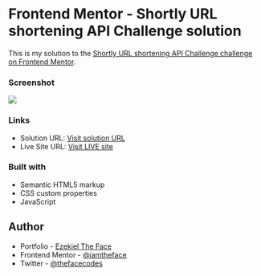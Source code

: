 # Frontend Mentor - Shortly URL shortening API Challenge solution

This is my solution to the [Shortly URL shortening API Challenge challenge on Frontend Mentor](https://www.frontendmentor.io/challenges/url-shortening-api-landing-page-2ce3ob-G).

### Screenshot

![](./images/screenshot.png)

### Links

- Solution URL: [Visit solution URL](https://www.frontendmentor.io/solutions/shortly-url-shortening-api-challenge-hmbgAhVDg6)
- Live Site URL: [Visit LIVE site](https://thefaceshortener.pages.dev)

### Built with

- Semantic HTML5 markup
- CSS custom properties
- JavaScript

## Author

- Portfolio - [Ezekiel The Face](https://thefacecodes.web.app)
- Frontend Mentor - [@iamtheface](https://www.frontendmentor.io/profile/iamtheface)
- Twitter - [@thefacecodes](https://www.twitter.com/thefacecodes)
